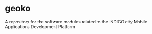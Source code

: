 geoko
=====

A repository for the software modules related to the INDIGO city Mobile Applications Development Platform